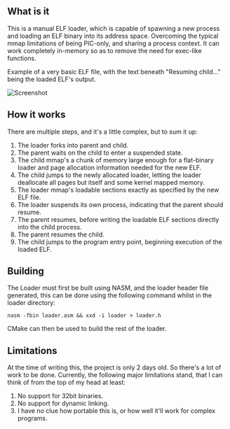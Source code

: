 ## What is it
This is a manual ELF loader, which is capable of spawning a new process and loading an ELF binary into its address space. Overcoming the typical mmap limitations of being PIC-only, and sharing a process context.
It can work completely in-memory so as to remove the need for exec-like functions.

Example of a very basic ELF file, with the text beneath "Resuming child..." being the loaded ELF's output.

![Screenshot](https://frednicolson.co.uk/u/elf_load_img.png)

##  How it works
There are multiple steps, and it's a little complex, but to sum it up:

1. The loader forks into parent and child.
2. The parent waits on the child to enter a suspended state.
3. The child mmap's a chunk of memory large enough for a flat-binary loader and page allocation information needed for the new ELF.
4. The child jumps to the newly allocated loader, letting the loader deallocate all pages but itself and some kernel mapped memory.
5. The loader mmap's loadable sections exactly as specified by the new ELF file.
6. The loader suspends its own process, indicating that the parent should resume.
7. The parent resumes, before writing the loadable ELF sections directly into the child process.
8. The parent resumes the child. 
9. The child jumps to the program entry point, beginning execution of the loaded ELF.

## Building
The Loader must first be built using NASM, and the loader header file generated, this can be done using the following command whilst in the loader directory:
```
nasm -fbin loader.asm && xxd -i loader > loader.h
```
CMake can then be used to build  the rest of the loader.

## Limitations
At the time of writing this, the project is only 2 days old. So there's a lot of work to be done. Currently, the following major limitations stand, that I can think of from the top of my head at least:
1. No support for 32bit binaries.
2. No support for dynamic linking.
3. I have no clue how portable this is, or how well it'll work for complex programs.